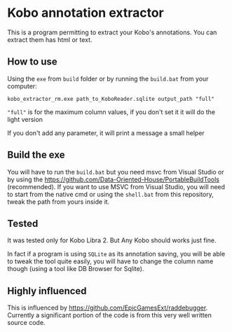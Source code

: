 # Kobo annotation extractor

This is a program permitting to extract your Kobo's annotations.
You can extract them has html or text.


## How to use

Using the `exe` from `build` folder or by running the `build.bat` from your computer:

`kobo_extractor_rm.exe path_to_KoboReader.sqlite output_path "full"` 
 
`"full"` is for the maximum column values, if you don't set it it will do the light version

If you don't add any parameter, it will print a message a small helper 

## Build the exe

You will have to run the `build.bat` but you need msvc from Visual Studio or by using the https://github.com/Data-Oriented-House/PortableBuildTools (recommended).
If you want to use MSVC from Visual Studio, you will need to start from the native cmd or using the `shell.bat` from this repository, tweak the path from yours inside it.

## Tested

It was tested only for Kobo Libra 2. But Any Kobo should works just fine.

In fact if a program is using `SQLite` as its annotation saving, you will be able to tweak the tool quite easily, you will have to change the column name though (using a tool like DB Browser for Sqlite). 


## Highly influenced
This is influenced by https://github.com/EpicGamesExt/raddebugger. Currently a significant portion of the code is from this very well written source code.